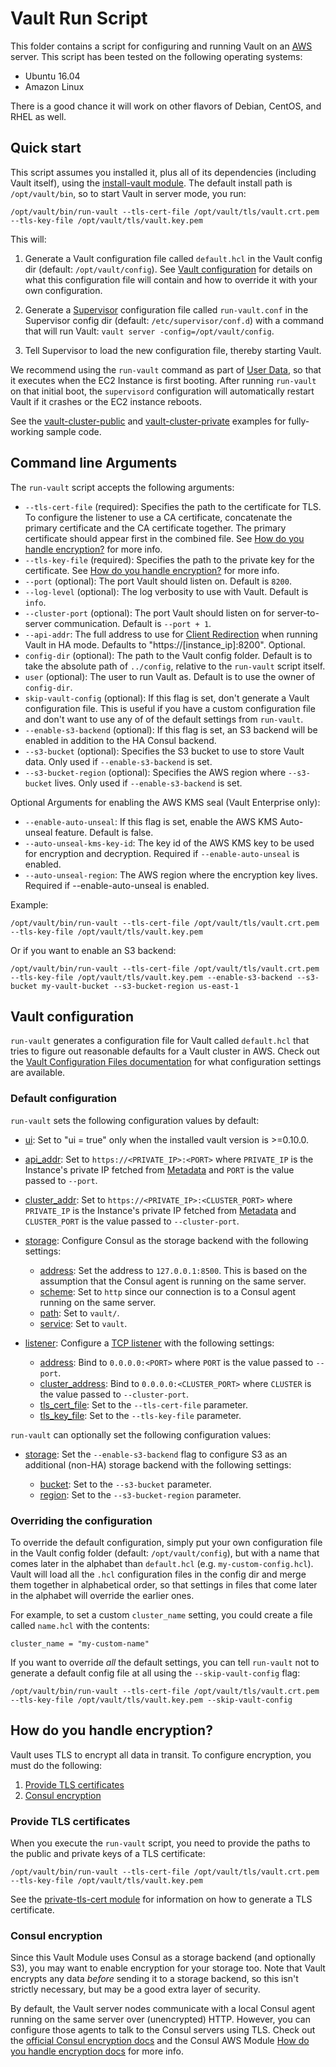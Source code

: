 # Vault Run Script

This folder contains a script for configuring and running Vault on an [AWS](https://aws.amazon.com/) server. This
script has been tested on the following operating systems:

* Ubuntu 16.04
* Amazon Linux

There is a good chance it will work on other flavors of Debian, CentOS, and RHEL as well.




## Quick start

This script assumes you installed it, plus all of its dependencies (including Vault itself), using the [install-vault
module](https://github.com/hashicorp/terraform-aws-vault/tree/master/modules/install-vault). The default install path is `/opt/vault/bin`, so to start Vault in server mode, you
run:

```
/opt/vault/bin/run-vault --tls-cert-file /opt/vault/tls/vault.crt.pem --tls-key-file /opt/vault/tls/vault.key.pem
```

This will:

1. Generate a Vault configuration file called `default.hcl` in the Vault config dir (default: `/opt/vault/config`).
   See [Vault configuration](#vault-configuration) for details on what this configuration file will contain and how
   to override it with your own configuration.

1. Generate a [Supervisor](http://supervisord.org/) configuration file called `run-vault.conf` in the Supervisor
   config dir (default: `/etc/supervisor/conf.d`) with a command that will run Vault:
   `vault server -config=/opt/vault/config`.

1. Tell Supervisor to load the new configuration file, thereby starting Vault.

We recommend using the `run-vault` command as part of [User
Data](http://docs.aws.amazon.com/AWSEC2/latest/UserGuide/user-data.html#user-data-shell-scripts), so that it executes
when the EC2 Instance is first booting. After running `run-vault` on that initial boot, the `supervisord` configuration
will automatically restart Vault if it crashes or the EC2 instance reboots.

See the [vault-cluster-public](https://github.com/hashicorp/terraform-aws-vault/tree/master/examples/vault-cluster-public) and
[vault-cluster-private](https://github.com/hashicorp/terraform-aws-vault/tree/master/examples/vault-cluster-private) examples for fully-working sample code.




## Command line Arguments

The `run-vault` script accepts the following arguments:

* `--tls-cert-file` (required): Specifies the path to the certificate for TLS. To configure the listener to use a CA
  certificate, concatenate the primary certificate and the CA certificate together. The primary certificate should
  appear first in the combined file. See [How do you handle encryption?](#how-do-you_handle-encryption) for more info.
* `--tls-key-file` (required): Specifies the path to the private key for the certificate. See [How do you handle
  encryption?](#how-do-you_handle-encryption) for more info.
* `--port` (optional): The port Vault should listen on. Default is `8200`.
* `--log-level` (optional): The log verbosity to use with Vault. Default is `info`.
* `--cluster-port` (optional): The port Vault should listen on for server-to-server communication. Default is
  `--port + 1`.
* `--api-addr`: The full address to use for [Client Redirection](https://www.vaultproject.io/docs/concepts/ha.html#client-redirection) when running Vault in HA mode. Defaults to "https://[instance_ip]:8200". Optional.
* `config-dir` (optional): The path to the Vault config folder. Default is to take the absolute path of `../config`,
  relative to the `run-vault` script itself.
* `user` (optional): The user to run Vault as. Default is to use the owner of `config-dir`.
* `skip-vault-config` (optional): If this flag is set, don't generate a Vault configuration file. This is useful if you
  have a custom configuration file and don't want to use any of of the default settings from `run-vault`.
* `--enable-s3-backend` (optional): If this flag is set, an S3 backend will be enabled in addition to the HA Consul backend.
* `--s3-bucket` (optional): Specifies the S3 bucket to use to store Vault data. Only used if `--enable-s3-backend` is set.
* `--s3-bucket-region` (optional): Specifies the AWS region where `--s3-bucket` lives. Only used if `--enable-s3-backend` is set.

Optional Arguments for enabling the AWS KMS seal (Vault Enterprise only):
 * `--enable-auto-unseal`: If this flag is set, enable the AWS KMS Auto-unseal feature. Default is false.
 * `--auto-unseal-kms-key-id`: The key id of the AWS KMS key to be used for encryption and decryption. Required if `--enable-auto-unseal` is enabled.
 * `--auto-unseal-region`: The AWS region where the encryption key lives. Required if --enable-auto-unseal is enabled.

Example:

```
/opt/vault/bin/run-vault --tls-cert-file /opt/vault/tls/vault.crt.pem --tls-key-file /opt/vault/tls/vault.key.pem
```

Or if you want to enable an S3 backend:

```
/opt/vault/bin/run-vault --tls-cert-file /opt/vault/tls/vault.crt.pem --tls-key-file /opt/vault/tls/vault.key.pem --enable-s3-backend --s3-bucket my-vault-bucket --s3-bucket-region us-east-1
```



## Vault configuration

`run-vault` generates a configuration file for Vault called `default.hcl` that tries to figure out reasonable
defaults for a Vault cluster in AWS. Check out the [Vault Configuration Files
documentation](https://www.vaultproject.io/docs/configuration/index.html) for what configuration settings are
available.


### Default configuration

`run-vault` sets the following configuration values by default:
* [ui](https://www.vaultproject.io/docs/configuration/index.html#ui):
      Set to "ui = true" only when the installed vault version is >=0.10.0.

* [api_addr](https://www.vaultproject.io/docs/configuration/index.html#api_addr):
      Set to `https://<PRIVATE_IP>:<PORT>` where `PRIVATE_IP` is the Instance's private IP fetched from
      [Metadata](http://docs.aws.amazon.com/AWSEC2/latest/UserGuide/ec2-instance-metadata.html) and `PORT` is
      the value passed to `--port`.
* [cluster_addr](https://www.vaultproject.io/docs/configuration/index.html#cluster_addr):
      Set to `https://<PRIVATE_IP>:<CLUSTER_PORT>` where `PRIVATE_IP` is the Instance's private IP fetched from
      [Metadata](http://docs.aws.amazon.com/AWSEC2/latest/UserGuide/ec2-instance-metadata.html) and `CLUSTER_PORT` is
      the value passed to `--cluster-port`.

* [storage](https://www.vaultproject.io/docs/configuration/index.html#storage): Configure Consul as the storage backend
  with the following settings:

    * [address](https://www.vaultproject.io/docs/configuration/storage/consul.html#address): Set the address to
      `127.0.0.1:8500`. This is based on the assumption that the Consul agent is running on the same server.
    * [scheme](https://www.vaultproject.io/docs/configuration/storage/consul.html#scheme): Set to `http` since our
      connection is to a Consul agent running on the same server.
    * [path](https://www.vaultproject.io/docs/configuration/storage/consul.html#path): Set to `vault/`.
    * [service](https://www.vaultproject.io/docs/configuration/storage/consul.html#service): Set to `vault`.


* [listener](https://www.vaultproject.io/docs/configuration/index.html#listener): Configure a [TCP
  listener](https://www.vaultproject.io/docs/configuration/listener/tcp.html) with the following settings:

    * [address](https://www.vaultproject.io/docs/configuration/listener/tcp.html#address): Bind to `0.0.0.0:<PORT>`
      where `PORT` is the value passed to `--port`.
    * [cluster_address](https://www.vaultproject.io/docs/configuration/listener/tcp.html#cluster_address): Bind to
      `0.0.0.0:<CLUSTER_PORT>` where `CLUSTER` is the value passed to `--cluster-port`.
    * [tls_cert_file](https://www.vaultproject.io/docs/configuration/listener/tcp.html#tls_cert_file): Set to the
      `--tls-cert-file` parameter.
    * [tls_key_file](https://www.vaultproject.io/docs/configuration/listener/tcp.html#tls_key_file): Set to the
      `--tls-key-file` parameter.

`run-vault` can optionally set the following configuration values:

* [storage](https://www.vaultproject.io/docs/configuration/index.html#storage): Set the `--enable-s3-backend` flag to
  configure S3 as an additional (non-HA) storage backend with the following settings:

    * [bucket](https://www.vaultproject.io/docs/configuration/storage/s3.html#bucket): Set to the `--s3-bucket`
      parameter.
    * [region](https://www.vaultproject.io/docs/configuration/storage/s3.html#region): Set to the `--s3-bucket-region`
      parameter.

### Overriding the configuration

To override the default configuration, simply put your own configuration file in the Vault config folder (default:
`/opt/vault/config`), but with a name that comes later in the alphabet than `default.hcl` (e.g.
`my-custom-config.hcl`). Vault will load all the `.hcl` configuration files in the config dir and merge them together
in alphabetical order, so that settings in files that come later in the alphabet will override the earlier ones.

For example, to set a custom `cluster_name` setting, you could create a file called `name.hcl` with the
contents:

```hcl
cluster_name = "my-custom-name"
```

If you want to override *all* the default settings, you can tell `run-vault` not to generate a default config file
at all using the `--skip-vault-config` flag:

```
/opt/vault/bin/run-vault --tls-cert-file /opt/vault/tls/vault.crt.pem --tls-key-file /opt/vault/tls/vault.key.pem --skip-vault-config
```




## How do you handle encryption?

Vault uses TLS to encrypt all data in transit. To configure encryption, you must do the following:

1. [Provide TLS certificates](#provide-tls-certificates)
1. [Consul encryption](#consul-encryption)


### Provide TLS certificates

When you execute the `run-vault` script, you need to provide the paths to the public and private keys of a TLS
certificate:

```
/opt/vault/bin/run-vault --tls-cert-file /opt/vault/tls/vault.crt.pem --tls-key-file /opt/vault/tls/vault.key.pem
```

See the [private-tls-cert module](https://github.com/hashicorp/terraform-aws-vault/tree/master/modules/private-tls-cert) for information on how to generate a TLS certificate.


### Consul encryption

Since this Vault Module uses Consul as a storage backend (and optionally S3), you may want to enable encryption for your storage too.
Note that Vault encrypts any data *before* sending it to a storage backend, so this isn't strictly necessary, but may be a good
extra layer of security.

By default, the Vault server nodes communicate with a local Consul agent running on the same server over (unencrypted)
HTTP. However, you can configure those agents to talk to the Consul servers using TLS. Check out the [official Consul
encryption docs](https://www.consul.io/docs/agent/encryption.html) and the Consul AWS Module [How do you handle
encryption docs](https://github.com/hashicorp/terraform-aws-consul/tree/master/modules/run-consul#how-do-you-handle-encryption)
for more info.


